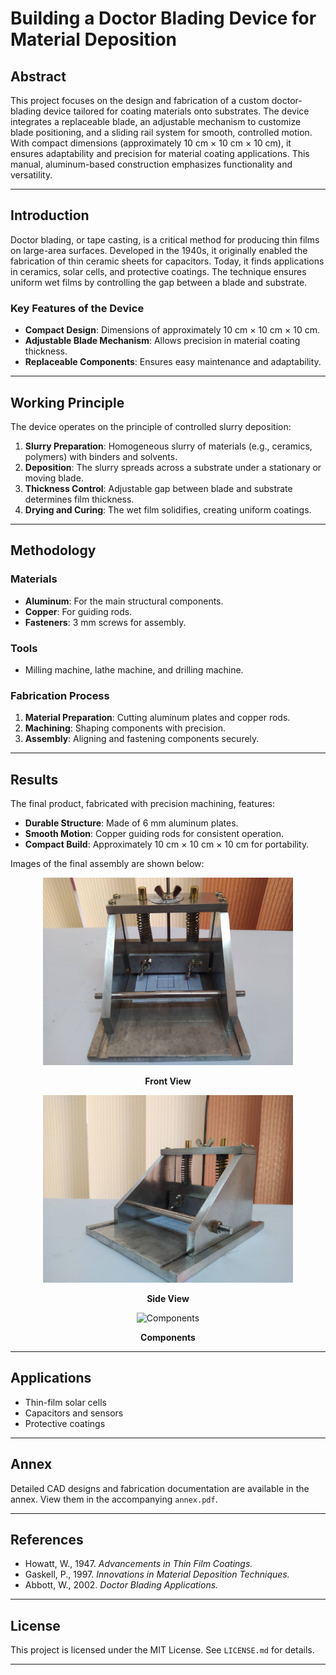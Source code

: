 # Building a Doctor Blading Device for Material Deposition

## Abstract
This project focuses on the design and fabrication of a custom doctor-blading device tailored for coating materials onto substrates. The device integrates a replaceable blade, an adjustable mechanism to customize blade positioning, and a sliding rail system for smooth, controlled motion. With compact dimensions (approximately 10 cm × 10 cm × 10 cm), it ensures adaptability and precision for material coating applications. This manual, aluminum-based construction emphasizes functionality and versatility.

---

## Introduction
Doctor blading, or tape casting, is a critical method for producing thin films on large-area surfaces. Developed in the 1940s, it originally enabled the fabrication of thin ceramic sheets for capacitors. Today, it finds applications in ceramics, solar cells, and protective coatings. The technique ensures uniform wet films by controlling the gap between a blade and substrate.

### Key Features of the Device
- **Compact Design**: Dimensions of approximately 10 cm × 10 cm × 10 cm.
- **Adjustable Blade Mechanism**: Allows precision in material coating thickness.
- **Replaceable Components**: Ensures easy maintenance and adaptability.

---

## Working Principle
The device operates on the principle of controlled slurry deposition:
1. **Slurry Preparation**: Homogeneous slurry of materials (e.g., ceramics, polymers) with binders and solvents.
2. **Deposition**: The slurry spreads across a substrate under a stationary or moving blade.
3. **Thickness Control**: Adjustable gap between blade and substrate determines film thickness.
4. **Drying and Curing**: The wet film solidifies, creating uniform coatings.

---

## Methodology

### Materials
- **Aluminum**: For the main structural components.
- **Copper**: For guiding rods.
- **Fasteners**: 3 mm screws for assembly.

### Tools
- Milling machine, lathe machine, and drilling machine.

### Fabrication Process
1. **Material Preparation**: Cutting aluminum plates and copper rods.
2. **Machining**: Shaping components with precision.
3. **Assembly**: Aligning and fastening components securely.

---

## Results
The final product, fabricated with precision machining, features:
- **Durable Structure**: Made of 6 mm aluminum plates.
- **Smooth Motion**: Copper guiding rods for consistent operation.
- **Compact Build**: Approximately 10 cm × 10 cm × 10 cm for portability.
  
Images of the final assembly are shown below:
<div align="center">
    <img src="4.jpg" alt="Front View" width="400">
    <p><strong>Front View</strong></p>
    <img src="5.jpg" alt="Side View" width="400">
    <p><strong>Side View</strong></p>
    <img src="6.jpg" alt="Components" width="400">
    <p><strong>Components</strong></p>
</div>

---

## Applications
- Thin-film solar cells
- Capacitors and sensors
- Protective coatings

---

## Annex
Detailed CAD designs and fabrication documentation are available in the annex. View them in the accompanying `annex.pdf`.

---

## References
- Howatt, W., 1947. *Advancements in Thin Film Coatings.*
- Gaskell, P., 1997. *Innovations in Material Deposition Techniques.*
- Abbott, W., 2002. *Doctor Blading Applications.*

---

## License
This project is licensed under the MIT License. See `LICENSE.md` for details.

---
